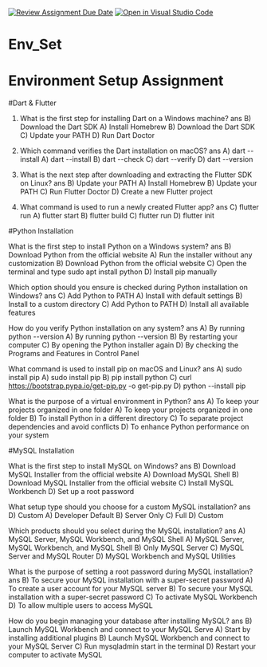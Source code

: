 [![Review Assignment Due Date](https://classroom.github.com/assets/deadline-readme-button-22041afd0340ce965d47ae6ef1cefeee28c7c493a6346c4f15d667ab976d596c.svg)](https://classroom.github.com/a/vnsr1XuU)
[![Open in Visual Studio Code](https://classroom.github.com/assets/open-in-vscode-2e0aaae1b6195c2367325f4f02e2d04e9abb55f0b24a779b69b11b9e10269abc.svg)](https://classroom.github.com/online_ide?assignment_repo_id=15633348&assignment_repo_type=AssignmentRepo)
# Env_Set

# Environment Setup Assignment

#Dart & Flutter

1. What is the first step for installing Dart on a Windows machine?
ans B) Download the Dart SDK
A) Install Homebrew
B) Download the Dart SDK
C) Update your PATH
D) Run Dart Doctor


2. Which command verifies the Dart installation on macOS?
ans A) dart --install
A) dart --install
B) dart --check
C) dart --verify
D) dart --version


3. What is the next step after downloading and extracting the Flutter SDK on Linux?
ans B) Update your PATH
A) Install Homebrew
B) Update your PATH
C) Run Flutter Doctor
D) Create a new Flutter project


4. What command is used to run a newly created Flutter app?
ans C) flutter run
A) flutter start
B) flutter build
C) flutter run
D) flutter init


#Python Installation

What is the first step to install Python on a Windows system?
ans B) Download Python from the official website
A) Run the installer without any customization
B) Download Python from the official website
C) Open the terminal and type sudo apt install python
D) Install pip manually

Which option should you ensure is checked during Python installation on Windows?
ans C) Add Python to PATH
A) Install with default settings
B) Install to a custom directory
C) Add Python to PATH
D) Install all available features

How do you verify Python installation on any system?
ans A) By running python --version
A) By running python --version
B) By restarting your computer
C) By opening the Python installer again
D) By checking the Programs and Features in Control Panel

What command is used to install pip on macOS and Linux?
ans A) sudo install pip
A) sudo install pip
B) pip install python
C) curl https://bootstrap.pypa.io/get-pip.py -o get-pip.py
D) python --install pip

What is the purpose of a virtual environment in Python?
ans A) To keep your projects organized in one folder
A) To keep your projects organized in one folder
B) To install Python in a different directory
C) To separate project dependencies and avoid conflicts
D) To enhance Python performance on your system

#MySQL Installation

What is the first step to install MySQL on Windows?
ans B) Download MySQL Installer from the official website
A) Download MySQL Shell
B) Download MySQL Installer from the official website
C) Install MySQL Workbench
D) Set up a root password

What setup type should you choose for a custom MySQL installation?
ans D) Custom
A) Developer Default
B) Server Only
C) Full
D) Custom

Which products should you select during the MySQL installation?
ans A) MySQL Server, MySQL Workbench, and MySQL Shell
A) MySQL Server, MySQL Workbench, and MySQL Shell
B) Only MySQL Server
C) MySQL Server and MySQL Router
D) MySQL Workbench and MySQL Utilities

What is the purpose of setting a root password during MySQL installation?
ans B) To secure your MySQL installation with a super-secret password
A) To create a user account for your MySQL server
B) To secure your MySQL installation with a super-secret password
C) To activate MySQL Workbench
D) To allow multiple users to access MySQL

How do you begin managing your database after installing MySQL?
ans B) Launch MySQL Workbench and connect to your MySQL Serve
A) Start by installing additional plugins
B) Launch MySQL Workbench and connect to your MySQL Server
C) Run mysqladmin start in the terminal
D) Restart your computer to activate MySQL
